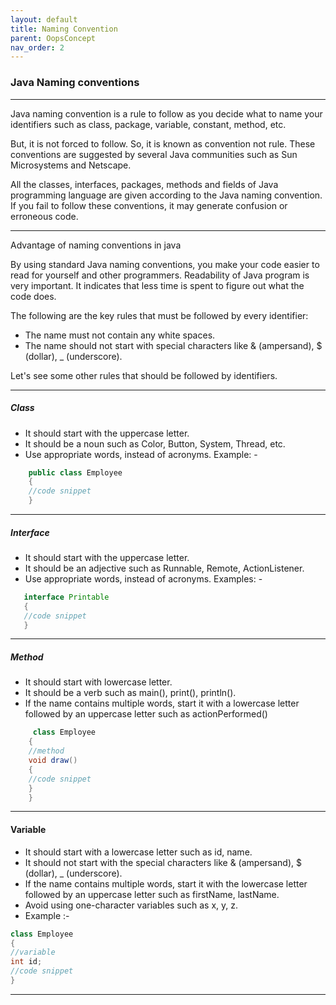 ```yaml
---
layout: default
title: Naming Convention
parent: OopsConcept
nav_order: 2
---
```

### Java Naming conventions

------

Java naming convention is a rule to follow as you decide what to name your identifiers such as class, package, variable, constant, method, etc.

But, it is not forced to follow. So, it is known as convention not rule. These conventions are suggested by several Java communities such as Sun Microsystems and Netscape.

All the classes, interfaces, packages, methods and fields of Java programming language are given according to the Java naming convention. If you fail to follow these conventions, it may generate confusion or erroneous code.

-----

Advantage of naming conventions in java

By using standard Java naming conventions, you make your code easier to read for yourself and other programmers. Readability of Java program is very important. It indicates that less time is spent to figure out what the code does.

The following are the key rules that must be followed by every identifier:

   - The name must not contain any white spaces.
   - The name should not start with special characters like & (ampersand), $ (dollar), _ (underscore).

Let's see some other rules that should be followed by identifiers.

----

##### Class

  - It should start with the uppercase letter.
  - It should be a noun such as Color, Button, System, Thread, etc.
  - Use appropriate words, instead of acronyms.
    Example: -
```java
    public class Employee  
    {  
    //code snippet  
    }
```  

------

##### Interface

  - It should start with the uppercase letter.
  - It should be an adjective such as Runnable, Remote, ActionListener.
  - Use appropriate words, instead of acronyms.
 Examples: - 
 ```java
    interface Printable  
    {  
    //code snippet  
    }  
```

------

##### Method

   - It should start with lowercase letter.
   - It should be a verb such as main(), print(), println().
   - If the name contains multiple words, start it with a lowercase letter followed by an uppercase letter such as actionPerformed()
   
```java
     class Employee  
    {  
    //method  
    void draw()  
    {  
    //code snippet  
    }  
    }  
```

------

#### Variable

   - It should start with a lowercase letter such as id, name.
   - It should not start with the special characters like & (ampersand), $ (dollar), _ (underscore).
   - If the name contains multiple words, start it with the lowercase letter followed by an uppercase letter such as firstName, lastName.
   - Avoid using one-character variables such as x, y, z.
   - Example :-
   
   ```java
 class Employee  
{  
//variable  
int id;  
//code snippet  
}
```

-----



